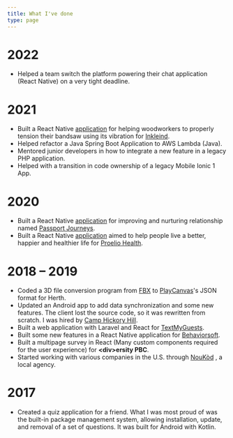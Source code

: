 ```yaml
---
title: What I've done
type: page
---
```


# 2022

* Helped a team switch the platform powering their chat application (React Native) on a very tight deadline.

# 2021

* Built a React Native [application](https://apps.apple.com/us/app/inkleind-bandsaw-tensioning/id1546926710) for helping woodworkers to properly tension their bandsaw using its vibration for [Inkleind](https://www.shoppassportjourneys.com/).
* Helped refactor a Java Spring Boot Application to AWS Lambda (Java).
* Mentored junior developers in how to integrate a new feature in a legacy PHP application.
* Helped with a transition in code ownership of a legacy Mobile Ionic 1 App.

# 2020
* Built a React Native [application](https://apps.apple.com/gb/app/passport-journeys/id1502438397) for improving and nurturing relationship named [Passport Journeys](https://www.shoppassportjourneys.com/).
* Built a React Native [application](https://apps.apple.com/gb/app/proelio-health/id1475005228) aimed to help people live a better, happier and healthier life for [Proelio Health](https://proeliohealth.com/).

# 2018 – 2019
* Coded a 3D file conversion program from [FBX](https://en.wikipedia.org/wiki/FBX) to [PlayCanvas](https://playcanvas.com/)'s JSON format for Herth.
* Updated an Android app to add data synchronization and some new features. The client lost the source code, so it was rewritten from scratch. I was hired by [Camp Hickory Hill](http://camphickoryhill.com/).
* Built a web application with Laravel and React for [TextMyGuests](https://textmyguests.com/).
* Built some new features in a React Native application for [Behaviorsoft](https://www.behaviorsoft.com/cost_and_value).
* Built a multipage survey in React (Many custom components required for the user experience) for **&lt;div&gt;ersity PBC**.
* Started working with various companies in the U.S. through [NouKòd](https://noukod.com/) , a local agency.

# 2017
* Created a quiz application for a friend. What I was most proud of was the built-in package management system, allowing installation, update, and removal of a set of questions. It was built for Android with Kotlin.
